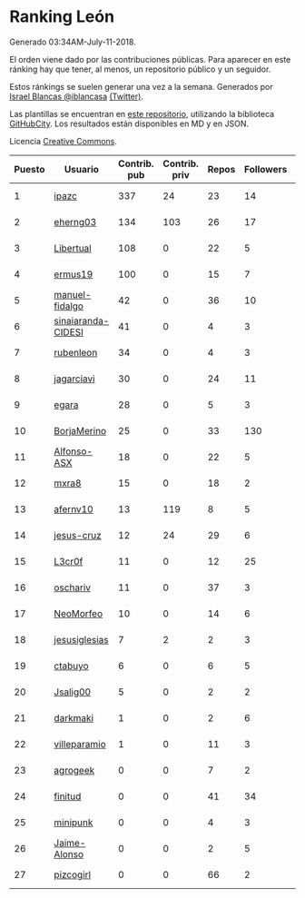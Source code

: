 # Ranking León

Generado 03:34AM-July-11-2018.

El orden viene dado por las contribuciones públicas. Para aparecer en este ránking hay que tener, al menos, un repositorio público y un seguidor.

Estos ránkings se suelen generar una vez a la semana. Generados por [Israel Blancas @iblancasa](https://github.com/iblancasa/) [(Twitter)](https://twitter.com/iblancasa).

Las plantillas se encuentran en [este repositorio](https://github.com/iblancasa/GH-Spanish-Ranking), utilizando la biblioteca [GitHubCity](https://github.com/iblancasa/GitHubCity). Los resultados están disponibles en MD y en JSON.

Licencia [Creative Commons](https://creativecommons.org/licenses/by/4.0/).

| Puesto   |  Usuario  | Contrib. pub | Contrib. priv |Repos| Followers | Desde |  Avatar  |
|----------|-----------|--------------|---------------|-----|-----------|-------|----------|
|1|[ipazc](https://github.com/ipazc)|337|24|23|14|2014-03-03|![ipazc]()|
|2|[eherng03](https://github.com/eherng03)|134|103|26|17|2016-03-03|![eherng03]()|
|3|[Libertual](https://github.com/Libertual)|108|0|22|5|2014-11-17|![Libertual]()|
|4|[ermus19](https://github.com/ermus19)|100|0|15|7|2012-12-14|![ermus19]()|
|5|[manuel-fidalgo](https://github.com/manuel-fidalgo)|42|0|36|10|2016-02-05|![manuel-fidalgo]()|
|6|[sinaiaranda-CIDESI](https://github.com/sinaiaranda-CIDESI)|41|0|4|3|2018-01-11|![sinaiaranda-CIDESI]()|
|7|[rubenleon](https://github.com/rubenleon)|34|0|4|3|2017-06-08|![rubenleon]()|
|8|[jagarciavi](https://github.com/jagarciavi)|30|0|24|11|2012-05-07|![jagarciavi]()|
|9|[egara](https://github.com/egara)|28|0|5|3|2015-08-07|![egara]()|
|10|[BorjaMerino](https://github.com/BorjaMerino)|25|0|33|130|2012-05-03|![BorjaMerino]()|
|11|[Alfonso-ASX](https://github.com/Alfonso-ASX)|18|0|22|5|2012-01-11|![Alfonso-ASX]()|
|12|[mxra8](https://github.com/mxra8)|15|0|18|2|2015-12-14|![mxra8]()|
|13|[afernv10](https://github.com/afernv10)|13|119|8|5|2017-02-23|![afernv10]()|
|14|[jesus-cruz](https://github.com/jesus-cruz)|12|24|29|6|2016-03-04|![jesus-cruz]()|
|15|[L3cr0f](https://github.com/L3cr0f)|11|0|12|25|2016-02-25|![L3cr0f]()|
|16|[oschariv](https://github.com/oschariv)|11|0|37|3|2016-09-26|![oschariv]()|
|17|[NeoMorfeo](https://github.com/NeoMorfeo)|10|0|14|6|2013-03-04|![NeoMorfeo]()|
|18|[jesusiglesias](https://github.com/jesusiglesias)|7|2|2|3|2015-02-27|![jesusiglesias]()|
|19|[ctabuyo](https://github.com/ctabuyo)|6|0|6|5|2015-08-12|![ctabuyo]()|
|20|[Jsalig00](https://github.com/Jsalig00)|5|0|2|2|2018-02-20|![Jsalig00]()|
|21|[darkmaki](https://github.com/darkmaki)|1|0|2|6|2014-12-01|![darkmaki]()|
|22|[villeparamio](https://github.com/villeparamio)|1|0|11|3|2015-12-01|![villeparamio]()|
|23|[agrogeek](https://github.com/agrogeek)|0|0|7|2|2009-04-01|![agrogeek]()|
|24|[finitud](https://github.com/finitud)|0|0|41|34|2010-02-24|![finitud]()|
|25|[minipunk](https://github.com/minipunk)|0|0|4|3|2012-09-20|![minipunk]()|
|26|[Jaime-Alonso](https://github.com/Jaime-Alonso)|0|0|2|5|2014-01-28|![Jaime-Alonso]()|
|27|[pizcogirl](https://github.com/pizcogirl)|0|0|66|2|2014-09-26|![pizcogirl]()|
